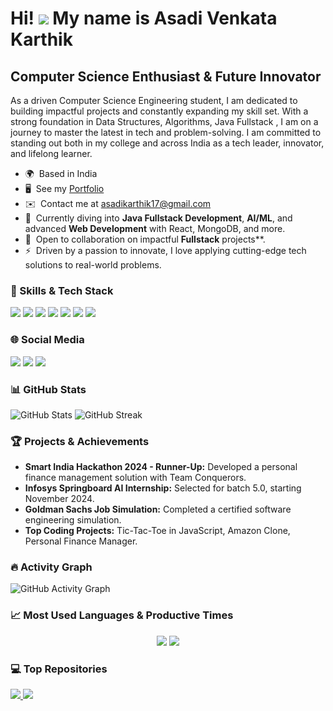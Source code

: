 Hi! ![](https://user-images.githubusercontent.com/18350557/176309783-0785949b-9127-417c-8b55-ab5a4333674e.gif) My name is Asadi Venkata Karthik
==================================================================================================================================

Computer Science Enthusiast & Future Innovator
----------------------------------------------
As a driven Computer Science Engineering student, I am dedicated to building impactful projects and constantly expanding my skill set. With a strong foundation in Data Structures, Algorithms, Java Fullstack , I am on a journey to master the latest in tech and problem-solving. I am committed to standing out both in my college and across India as a tech leader, innovator, and lifelong learner.

* 🌍  Based in India
* 🖥️  See my [Portfolio](https://asadikarthik.github.io/my-portfolio/) 
* ✉️  Contact me at [asadikarthik17@gmail.com](mailto:asadikarthik17@gmail.com)
* 🧠  Currently diving into **Java Fullstack Development**, **AI/ML**, and advanced **Web Development** with React, MongoDB, and more.
* 🤝  Open to collaboration on impactful **Fullstack**  projects**.
* ⚡  Driven by a passion to innovate, I love applying cutting-edge tech solutions to real-world problems.

### 🚀 Skills & Tech Stack
<p align="left">
  <img src="https://img.shields.io/badge/Java-ED8B00?style=for-the-badge&logo=java&logoColor=white" />
  <img src="https://img.shields.io/badge/Python-3776AB?style=for-the-badge&logo=python&logoColor=white" />
  <img src="https://img.shields.io/badge/HTML5-E34F26?style=for-the-badge&logo=html5&logoColor=white" />
  <img src="https://img.shields.io/badge/CSS3-1572B6?style=for-the-badge&logo=css3&logoColor=white" />
  <img src="https://img.shields.io/badge/JavaScript-F7DF1E?style=for-the-badge&logo=javascript&logoColor=black" />
  <img src="https://img.shields.io/badge/MySQL-005C84?style=for-the-badge&logo=mysql&logoColor=white" />
  <img src="https://img.shields.io/badge/Git-F05032?style=for-the-badge&logo=git&logoColor=white" />
</p>

### 🌐 Social Media
<p align="left">
  <a href="https://github.com/asadikarthik" target="_blank"><img src="https://img.shields.io/badge/GitHub-100000?style=for-the-badge&logo=github&logoColor=white"/></a>
  <a href="https://www.linkedin.com/in/asadi-venkata-karthik/" target="_blank"><img src="https://img.shields.io/badge/LinkedIn-0077B5?style=for-the-badge&logo=linkedin&logoColor=white" /></a>
  <a href="https://www.instagram.com/karthik_code/" target="_blank"><img src="https://img.shields.io/badge/Instagram-E4405F?style=for-the-badge&logo=instagram&logoColor=white" /></a>
</p>

### 📊 GitHub Stats
<p align="left">
  <img src="https://github-readme-stats.vercel.app/api?username=asadikarthik&show_icons=true&theme=algolia" alt="GitHub Stats"/>
  <img src="https://github-readme-streak-stats.herokuapp.com/?user=asadikarthik&theme=algolia" alt="GitHub Streak"/>
</p>

### 🏆 Projects & Achievements
- **Smart India Hackathon 2024 - Runner-Up:** Developed a personal finance management solution with Team Conquerors.
- **Infosys Springboard AI Internship:** Selected for batch 5.0, starting November 2024.
- **Goldman Sachs Job Simulation:** Completed a certified software engineering simulation.
- **Top Coding Projects:** Tic-Tac-Toe in JavaScript, Amazon Clone, Personal Finance Manager.

### 🔥 Activity Graph
![GitHub Activity Graph](https://github-readme-activity-graph.vercel.app/graph?username=asadikarthik&theme=react-dark)

### 📈 Most Used Languages & Productive Times
<p align="center">
  <img src="https://github-profile-summary-cards.vercel.app/api/cards/most-commit-language?username=asadikarthik&theme=algolia" />
  <img src="https://github-profile-summary-cards.vercel.app/api/cards/productive-time?username=asadikarthik&theme=algolia" />
</p>

### 💻 Top Repositories
<a href="https://github.com/asadikarthik/PersonalFinanceManager">
  <img src="https://github-readme-stats.vercel.app/api/pin/?username=asadikarthik&repo=PersonalFinanceManager&theme=algolia" />
</a>
<a href="https://github.com/asadikarthik/AmazonClone">
  <img src="https://github-readme-stats.vercel.app/api/pin/?username=asadikarthik&repo=AmazonClone&theme=algolia" />
</a>
